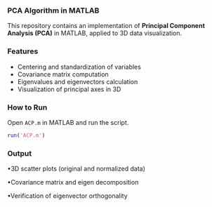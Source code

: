 ### PCA Algorithm in MATLAB

This repository contains an implementation of **Principal Component Analysis (PCA)** in MATLAB, applied to 3D data visualization.
### Features
- Centering and standardization of variables  
- Covariance matrix computation  
- Eigenvalues and eigenvectors calculation  
- Visualization of principal axes in 3D  

### How to Run

Open `ACP.m` in MATLAB and run the script.
```matlab
run('ACP.m')
```

### Output
•3D scatter plots (original and normalized data)

•Covariance matrix and eigen decomposition

•Verification of eigenvector orthogonality

